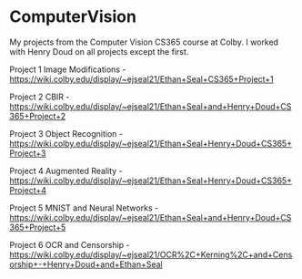 # ComputerVision
My projects from the Computer Vision CS365 course at Colby. I worked with Henry Doud on all projects except the first. 

Project 1 Image Modifications - https://wiki.colby.edu/display/~ejseal21/Ethan+Seal+CS365+Project+1

Project 2 CBIR - https://wiki.colby.edu/display/~ejseal21/Ethan+Seal+and+Henry+Doud+CS365+Project+2

Project 3 Object Recognition - https://wiki.colby.edu/display/~ejseal21/Ethan+Seal+Henry+Doud+CS365+Project+3

Project 4 Augmented Reality - https://wiki.colby.edu/display/~ejseal21/Ethan+Seal+Henry+Doud+CS365+Project+4

Project 5 MNIST and Neural Networks - https://wiki.colby.edu/display/~ejseal21/Ethan+Seal+and+Henry+Doud+CS365+Project+5

Project 6 OCR and Censorship - https://wiki.colby.edu/display/~ejseal21/OCR%2C+Kerning%2C+and+Censorship+-+Henry+Doud+and+Ethan+Seal
